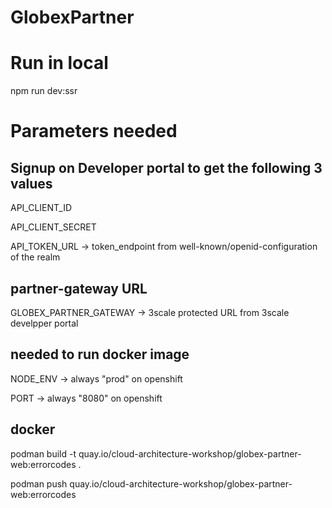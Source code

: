 # GlobexPartner

# Run in local 
npm run dev:ssr

# Parameters needed

## Signup on Developer portal to get the following 3 values

API_CLIENT_ID

API_CLIENT_SECRET

API_TOKEN_URL ->  token_endpoint from  well-known/openid-configuration of the realm

## partner-gateway URL 

GLOBEX_PARTNER_GATEWAY -> 3scale protected URL from 3scale develpper portal

## needed to run docker image 

NODE_ENV -> always "prod" on openshift

PORT -> always "8080" on openshift


## docker

podman build -t quay.io/cloud-architecture-workshop/globex-partner-web:errorcodes .

podman push quay.io/cloud-architecture-workshop/globex-partner-web:errorcodes
